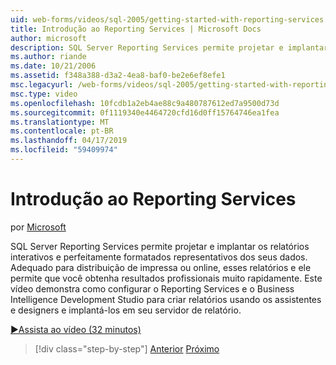 ```yaml
---
uid: web-forms/videos/sql-2005/getting-started-with-reporting-services
title: Introdução ao Reporting Services | Microsoft Docs
author: microsoft
description: SQL Server Reporting Services permite projetar e implantar os relatórios interativos e perfeitamente formatados representativos dos seus dados. Adequado para impressão ou mo...
ms.author: riande
ms.date: 10/21/2006
ms.assetid: f348a388-d3a2-4ea8-baf0-be2e6ef8efe1
msc.legacyurl: /web-forms/videos/sql-2005/getting-started-with-reporting-services
msc.type: video
ms.openlocfilehash: 10fcdb1a2eb4ae88c9a480787612ed7a9500d73d
ms.sourcegitcommit: 0f1119340e4464720cfd16d0ff15764746ea1fea
ms.translationtype: MT
ms.contentlocale: pt-BR
ms.lasthandoff: 04/17/2019
ms.locfileid: "59409974"
---
```

# <a name="getting-started-with-reporting-services"></a>Introdução ao Reporting Services

por [Microsoft](https://github.com/microsoft)

SQL Server Reporting Services permite projetar e implantar os relatórios interativos e perfeitamente formatados representativos dos seus dados. Adequado para distribuição de impressa ou online, esses relatórios e ele permite que você obtenha resultados profissionais muito rapidamente. Este vídeo demonstra como configurar o Reporting Services e o Business Intelligence Development Studio para criar relatórios usando os assistentes e designers e implantá-los em seu servidor de relatório.

[&#9654;Assista ao vídeo (32 minutos)](https://channel9.msdn.com/Blogs/ASP-NET-Site-Videos/getting-started-with-reporting-services)

> [!div class="step-by-step"]
> [Anterior](using-sql-server-management-studio.md)
> [Próximo](building-and-customizing-reports-in-business-intelligence-development-studio.md)

